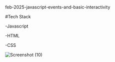 feb-2025-javascript-events-and-basic-interactivity



#Tech Stack

-Javascript

-HTML

-CSS

![Screenshot (10)](https://github.com/user-attachments/assets/9979998c-da12-46dd-8854-198ffbde1980)

